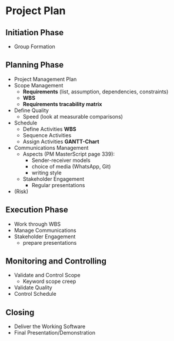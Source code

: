 # Project Plan

## Initiation Phase

- Group Formation

## Planning Phase

- Project Management Plan
- Scope Management
  - __Requirements__ (list, assumption, dependencies, constraints)
  - __WBS__
  - __Requirements tracability matrix__
- Define Quality
  - Speed (look at measurable comparisons)
- Schedule
  - Define Activities __WBS__
  - Sequence Activities
  - Assign Activities __GANTT-Chart__
- Communications Management
  - Aspects (PM MasterScript page 339):
    - Sender-receiver models
    - choice of media (WhatsApp, Git)
    - writing style
  - Stakeholder Engagement
    - Regular presentations
- (Risk)

## Execution Phase

- Work through WBS
- Manage Communications
- Stakeholder Engagement
  - prepare presentations


## Monitoring and Controlling

- Validate and Control Scope
  - Keyword scope creep
- Validate Quality
- Control Schedule


## Closing

- Deliver the Working Software
- Final Presentation/Demonstration
